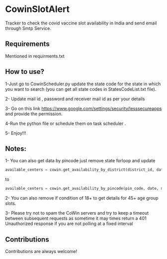 # CowinSlotAlert


Tracker to check the covid vaccine slot availability in India and send email through Smtp Service.


## Requirements

Mentioned in requirments.txt

## How to use?

1-Just go to  CowinScheduler.py update the state code for the state in which you want to search (you can get all state codes in StatesCodeList.txt file).

2- Update mail id , password and receiver mail id as per your details

3- Go on this link https://www.google.com/settings/security/lesssecureapps and provide the permission.

4-Run the python file or schedule them on task scheduler .

5- Enjoy!!!


## Notes:

1- You can also get data by pincode just remove state forloop and update

```Python
available_centers = cowin.get_availability_by_district(district_id, date, min_age_limit)

```
to

```Python
available_centers = cowin.get_availability_by_pincode(pin_code, date, min_age_limit)
```

2- You can also remove if condition of 18+ to get details for 45+ age group slots.

3- Please try not to spam the CoWin servers and try to keep a timeout between subsequent requests as sometime it  may times return a 401 Unauthorized response if you are not polling at a fixed interval

## Contributions

Contributions are always welcome!

